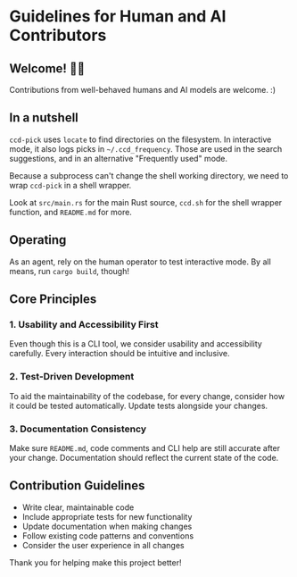 # Guidelines for Human and AI Contributors

## Welcome! 🤖👋

Contributions from well-behaved humans and AI models are welcome. :)

## In a nutshell

`ccd-pick` uses `locate` to find directories on the filesystem. In interactive mode, it also logs picks in `~/.ccd_frequency`. Those are used in the search suggestions, and in an alternative "Frequently used" mode.

Because a subprocess can't change the shell working directory, we need to wrap `ccd-pick` in a shell wrapper.

Look at `src/main.rs` for the main Rust source, `ccd.sh` for the shell wrapper function, and `README.md` for more.

## Operating

As an agent, rely on the human operator to test interactive mode. By all means, run `cargo build`, though!

## Core Principles

### 1. Usability and Accessibility First
Even though this is a CLI tool, we consider usability and accessibility carefully. Every interaction should be intuitive and inclusive.

### 2. Test-Driven Development
To aid the maintainability of the codebase, for every change, consider how it could be tested automatically. Update tests alongside your changes.

### 3. Documentation Consistency
Make sure `README.md`, code comments and CLI help are still accurate after your change. Documentation should reflect the current state of the code.

## Contribution Guidelines

- Write clear, maintainable code
- Include appropriate tests for new functionality
- Update documentation when making changes
- Follow existing code patterns and conventions
- Consider the user experience in all changes

Thank you for helping make this project better!